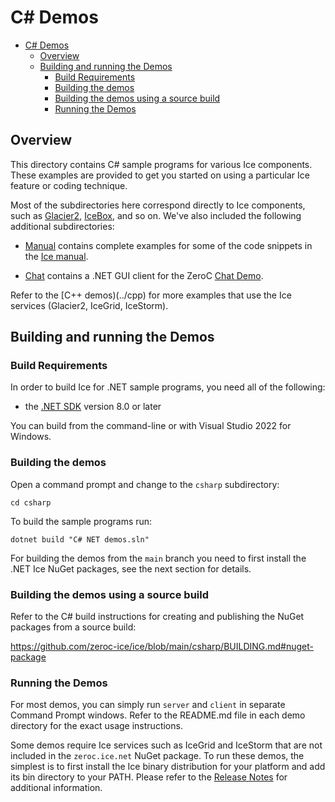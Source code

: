# C# Demos

- [C# Demos](#c-demos)
  - [Overview](#overview)
  - [Building and running the Demos](#building-and-running-the-demos)
    - [Build Requirements](#build-requirements)
    - [Building the demos](#building-the-demos)
    - [Building the demos using a source build](#building-the-demos-using-a-source-build)
    - [Running the Demos](#running-the-demos)

## Overview

This directory contains C# sample programs for various Ice components. These
examples are provided to get you started on using a particular Ice feature or
coding technique.

Most of the subdirectories here correspond directly to Ice components, such as
[Glacier2](./Glacier2), [IceBox](./IceBox), and so on. We've also included the
following additional subdirectories:

- [Manual](./Manual) contains complete examples for some of the code snippets
in the [Ice manual][1].

- [Chat](./Chat) contains a .NET GUI client for the ZeroC [Chat Demo][2].

Refer to the [C++ demos)(../cpp) for more examples that use the Ice services
(Glacier2, IceGrid, IceStorm).

## Building and running the Demos

### Build Requirements

In order to build Ice for .NET sample programs, you need all of the following:

- the [.NET SDK][3] version 8.0 or later

You can build from the command-line or with Visual Studio 2022 for Windows.

### Building the demos

Open a command prompt and change to the `csharp` subdirectory:

```shell
cd csharp
```

To build the sample programs run:

```shell
dotnet build "C# NET demos.sln"
```

For building the  demos from the `main` branch you need to first install the .NET Ice NuGet packages, see the next
section for details.

### Building the demos using a source build

Refer to the C# build instructions for creating and publishing the NuGet packages from a source build:

https://github.com/zeroc-ice/ice/blob/main/csharp/BUILDING.md#nuget-package

### Running the Demos

For most demos, you can simply run `server` and `client` in separate Command Prompt windows. Refer to the README.md
file in each demo directory for the exact usage instructions.

Some demos require Ice services such as IceGrid and IceStorm that are not included in the `zeroc.ice.net` NuGet
package. To run these demos, the simplest is to first install the Ice binary distribution for your platform and add its
bin directory to your PATH. Please refer to the [Release Notes][4] for additional information.

[1]: https://doc.zeroc.com/ice/3.7/introduction
[2]: https://doc.zeroc.com/technical-articles/general-topics/chat-demo
[3]: https://download/dotnet/8.0
[4]: https://doc.zeroc.com/rel/ice-releases/ice-3-7/ice-3-7-10-release-notes

